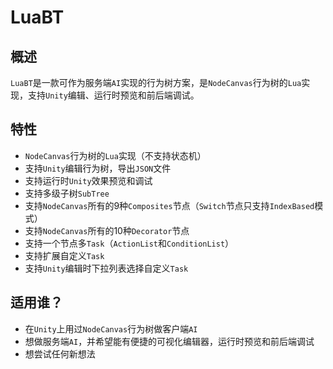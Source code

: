 # LuaBT
## 概述
`LuaBT`是一款可作为服务端`AI`实现的行为树方案，是`NodeCanvas`行为树的`Lua`实现，支持`Unity`编辑、运行时预览和前后端调试。

## 特性
* `NodeCanvas`行为树的`Lua`实现（不支持状态机）
* 支持`Unity`编辑行为树，导出`JSON`文件
* 支持运行时`Unity`效果预览和调试
* 支持多级子树`SubTree`
* 支持`NodeCanvas`所有的9种`Composites`节点（`Switch`节点只支持`IndexBased`模式）
* 支持`NodeCanvas`所有的10种`Decorator`节点
* 支持一个节点多`Task`（`ActionList`和`ConditionList`）
* 支持扩展自定义`Task`
* 支持`Unity`编辑时下拉列表选择自定义`Task`

## 适用谁？
* 在`Unity`上用过`NodeCanvas`行为树做客户端`AI`
* 想做服务端`AI`，并希望能有便捷的可视化编辑器，运行时预览和前后端调试
* 想尝试任何新想法

